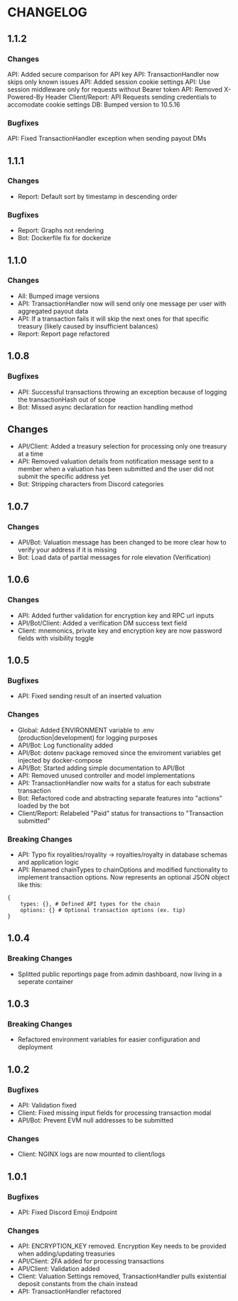 # CHANGELOG

## 1.1.2
### Changes
API: Added secure comparison for API key
API: TransactionHandler now skips only known issues
API: Added session cookie settings
API: Use session middleware only for requests without Bearer token
API: Removed X-Powered-By Header
Client/Report: API Requests sending credentials to accomodate cookie settings
DB: Bumped version to 10.5.16

### Bugfixes
API: Fixed TransactionHandler exception when sending payout DMs

## 1.1.1
### Changes
* Report: Default sort by timestamp in descending order
### Bugfixes
* Report: Graphs not rendering
* Bot: Dockerfile fix for dockerize

## 1.1.0
### Changes
* All: Bumped image versions
* API: TransactionHandler now will send only one message per user with aggregated payout data
* API: If a transaction fails it will skip the next ones for that specific treasury (likely caused by insufficient balances)
* Report: Report page refactored

## 1.0.8
### Bugfixes
* API: Successful transactions throwing an exception because of logging the transactionHash out of scope
* Bot: Missed async declaration for reaction handling method

## Changes
* API/Client: Added a treasury selection for processing only one treasury at a time
* API: Removed valuation details from notification message sent to a member when a valuation has been submitted and the user did not submit the specific address yet
* Bot: Stripping characters from Discord categories

## 1.0.7
### Changes
* API/Bot: Valuation message has been changed to be more clear how to verify your address if it is missing
* Bot: Load data of partial messages for role elevation (Verification)

## 1.0.6
### Changes
* API: Added further validation for encryption key and RPC url inputs
* API/Bot/Client: Added a verification DM success text field
* Client: mnemonics, private key and encryption key are now password fields with visibility toggle

## 1.0.5
### Bugfixes
* API: Fixed sending result of an inserted valuation

### Changes
* Global: Added ENVIRONMENT variable to .env (production|development) for logging purposes
* API/Bot: Log functionality added
* API/Bot: dotenv package removed since the enviroment variables get injected by docker-compose
* API/Bot: Started adding simple documentation to API/Bot
* API: Removed unused controller and model implementations
* API: TransactionHandler now waits for a status for each substrate transaction
* Bot: Refactored code and abstracting separate features into "actions" loaded by the bot
* Client/Report: Relabeled "Paid" status for transactions to "Transaction submitted"

### Breaking Changes
* API: Typo fix royalities/royality -> royalties/royalty in database schemas and application logic
* API: Renamed chainTypes to chainOptions and modified functionality to implement transaction options. Now represents an optional JSON object like this:
```
{
    types: {}, # Defined API types for the chain
    options: {} # Optional transaction options (ex. tip)
}
```

## 1.0.4
### Breaking Changes
* Splitted public reportings page from admin dashboard, now living in a seperate container

## 1.0.3
### Breaking Changes
* Refactored environment variables for easier configuration and deployment

## 1.0.2
### Bugfixes
* API: Validation fixed
* Client: Fixed missing input fields for processing transaction modal
* API/Bot: Prevent EVM null addresses to be submitted

### Changes
* Client: NGINX logs are now mounted to client/logs

## 1.0.1
### Bugfixes
* API: Fixed Discord Emoji Endpoint

### Changes
* API: ENCRYPTION_KEY removed. Encryption Key needs to be provided when adding/updating treasuries
* API/Client: 2FA added for processing transactions
* API/Client: Validation added
* Client: Valuation Settings removed, TransactionHandler pulls existential deposit constants from the chain instead 
* API: TransactionHandler refactored